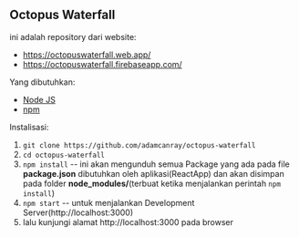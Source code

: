 ## Octopus Waterfall

ini adalah repository dari website: 
* https://octopuswaterfall.web.app/
* https://octopuswaterfall.firebaseapp.com/

Yang dibutuhkan:
* [Node JS](https://nodejs.org/en/)
* [npm](https://www.npmjs.com/get-npm)

Instalisasi:
1. ```git clone https://github.com/adamcanray/octopus-waterfall```
2. ```cd octopus-waterfall```
3. ```npm install``` -- ini akan mengunduh semua Package yang ada pada file **package.json** dibutuhkan oleh aplikasi(ReactApp) dan akan disimpan pada folder **node_modules/**(terbuat ketika menjalankan perintah ```npm install```)
4. ```npm start``` -- untuk menjalankan Development Server(http://localhost:3000)
5. lalu kunjungi alamat http://localhost:3000 pada browser